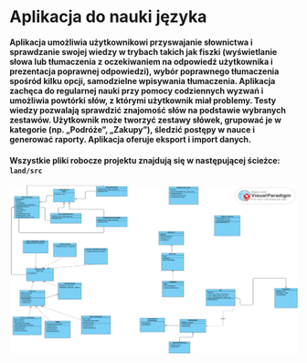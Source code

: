 # Aplikacja do nauki języka 

**Aplikacja umożliwia użytkownikowi przyswajanie słownictwa i sprawdzanie swojej wiedzy w trybach takich jak fiszki
(wyświetlanie słowa lub tłumaczenia z oczekiwaniem na odpowiedź użytkownika i prezentacja poprawnej odpowiedzi), wybór
poprawnego tłumaczenia spośród kilku opcji, samodzielne wpisywania tłumaczenia. Aplikacja zachęca do regularnej nauki
przy pomocy codziennych wyzwań i umożliwia powtórki słów, z którymi użytkownik miał problemy. Testy wiedzy pozwalają
sprawdzić znajomość słów na podstawie wybranych zestawów. Użytkownik może tworzyć zestawy słówek, grupować je w
kategorie (np. „Podróże”, „Zakupy”), śledzić postępy w nauce i generować raporty. Aplikacja oferuje eksport
i import danych.**

#### Wszystkie pliki robocze projektu znajdują się w następującej ścieżce: `land/src`

![Tablica](screenshots/Tablica.png)